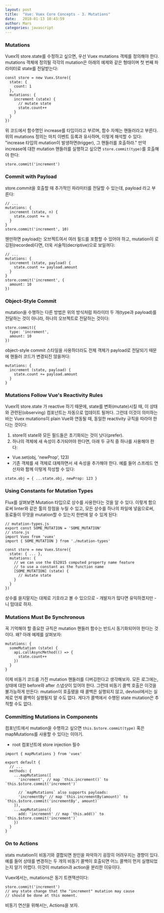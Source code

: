 ```yaml
---
layout: post
title:  "Vue: Vuex Core Concepts - 3. Mutations"
date:   2018-01-13 10:43:59
author: Mars
categories: javascript
---
```


### Mutations
Vuex의 store.state를 수정하고 싶으면, 우선 Vuex mutations 객체를 정의해야 한다.
mutations 객체에 정의될 각각의 mutation은 아래의 예제와 같은 형태이며 첫 번째 파라미터로 state를 전달받는다:

```
const store = new Vuex.Store({
  state: {
    count: 1
  },
  mutations: {
    increment (state) {
      // mutate state
      state.count++
    }
  }
})
```
위 코드에서 함수명인 increase를 타입이라고 부르며, 함수 자체는 핸들러라고 부른다.
위의 mutations 정의는 마치 이벤트 등록과 유사하며, 이렇게 해석할 수 있다: "increase 타입의 mutation이 발생하면(trigger), 그 핸들러를 호출하라."
만약 increase에 대한 mutation 핸들러를 실행하고 싶으면 `store.commit(type)`를 호출해야 한다:
```
store.commit('increment')
```

### Commit with Payload
store.commit을 호출할 때 추가적인 파라미터를 전달할 수 있는데, payload 라고 부른다:
```
// ...
mutations: {
  increment (state, n) {
    state.count += n
  }
}
store.commit('increment', 10)
```
웬만하면 payload는 오브젝트여서 여러 필드를 포함할 수 있어야 하고, mutation이 로깅된(recorded)다면, 더욱 서술적(decriptive)으로 보일꺼다:
```
// ...
mutations: {
  increment (state, payload) {
    state.count += payload.amount
  }
}
store.commit('increment', {
  amount: 10
})
```

### Object-Style Commit
mutation을 수행하는 다른 방법은 위의 방식처럼 파라미터 두 개(type과 payload)를 전달하는 것이 아니라, 하나의 오브젝트로 전달하는 것이다:
```
store.commit({
  type: 'increment',
  amount: 10
})
```
object-style commit 스타일을 사용하더라도 전체 객체가 payload로 전달되기 때문에 핸들러 코드가 변경되진 않을꺼다:
```
mutations: {
  increment (state, payload) {
    state.count += payload.amount
  }
}
```

### Mutations Follow Vue's Reactivity Rules
Vuex의 store.state 가 reactive 하기 때문에, state를 변화(mutate)시킬 때,
이 상태와 관련된(observing) 컴포넌트는 자동으로 업데이트 될꺼다.
그런데 이것이 의미하는 바는 Vuex mutations이 plain Vue와 연동될 때, 동일한 reactivity 규칙을 따라야 한다는 것이다:
1. store의 state와 모든 필드들은 초기화되는 것이 낫다(prefer).
2. 하나의 객체에 새 속성이 추가되어야 한다면, 아래 두 규칙 중 하나를 사용해야 한다:
- Vue.set(obj, 'newProp', 123)
- 기존 객체를 새 객체로 대체하면서 새 속성을 추가해야 한다. 예를 들어 스프레드 연산자와 함께 이렇게 작성할 수 있다:
```
state.obj = { ...state.obj, newProp: 123 }
```

### Using Constants for Mutation Types
Flux를 살펴보면 Mutation 타입으로 상수를 사용한다는 것을 알 수 있다.
이렇게 함으로써 linter와 같은 툴의 장점을 누릴 수 있고, 모든 상수를 하나의 파일에 넣음으로써, 동료들이 무엇을 mutation할 수 있는지 한번에 알 수 있게 된다:
```
// mutation-types.js
export const SOME_MUTATION = 'SOME_MUTATION'
// store.js
import Vuex from 'vuex'
import { SOME_MUTATION } from './mutation-types'

const store = new Vuex.Store({
  state: { ... },
  mutations: {
    // we can use the ES2015 computed property name feature
    // to use a constant as the function name
    [SOME_MUTATION] (state) {
      // mutate state
    }
  }
})
```
상수를 쓸지말지는 대체로 기호라고 볼 수 있으므로 - 개발자가 많다면 유익하겠지만 - 니 맘대로 하자.


### Mutations Must Be Synchronous
꼭 기억해야 할 중요한 규칙은 mutation 핸들러 함수는 반드시 동기화되어야 한다는 것이다.
왜? 아래 예제를 살펴보자:
```
mutations: {
  someMutation (state) {
    api.callAsyncMethod(() => {
      state.count++
    })
  }
}
```

이제 비동기 코드를 가진 mutation 핸들러를 디버깅한다고 생각해보자.
모든 로그에는, 상태에 대한 before와 after 스냅샷이 있어야 한다. 그런데 비동기 콜백 호출은 이것을 불가능하게 만든다:
mutation이 호출됐을 때 콜백은 실행되지 않고, devtool에서는 실제로 언제 콜백이 실행될지 알 수도 없다.
게다가 콜백에서 수행된 state mutation은 추적할 수도 없다.

### Committing Mutations in Components
컴포넌트에서 mutation을 수행하고 싶으면 `this.$store.commit(type)` 혹은 mapMutations를 사용할 수 있다는 이야기.
-  root 컴포넌트에 store injection 필수

```
import { mapMutations } from 'vuex'

export default {
  // ...
  methods: {
    ...mapMutations([
      'increment', // map `this.increment()` to `this.$store.commit('increment')`

      // `mapMutations` also supports payloads:
      'incrementBy' // map `this.incrementBy(amount)` to `this.$store.commit('incrementBy', amount)`
    ]),
    ...mapMutations({
      add: 'increment' // map `this.add()` to `this.$store.commit('increment')`
    })
  }
}
```
### On to Actions
stats mutation이 비동기와 결합되면 원인을 파악하기 굉장히 어려우지는 경향이 있다.
예를 들어 상태를 변경하는 두 개의 비동기 콜백이 호출되면 어느 콜백이 먼저 실행되었는지 알기 어렵다.
이것이 mutation과 action을 분리한 이유이다.

Vuex에서는, mutations은 동기 트랜잭션이다:
```
store.commit('increment')
// any state change that the "increment" mutation may cause
// should be done at this moment.
```
비동기 연산을 위해서는, Actions을 보자.